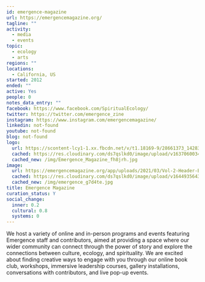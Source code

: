 ```yaml
---
id: emergence-magazine
url: https://emergencemagazine.org/
tagline: ""
activity:
  - media
  - events
topic:
  - ecology
  - arts
regions: ""
locations:
  - California, US
started: 2012
ended: ""
active: Yes
people: 0
notes_data_entry: ""
facebook: https://www.facebook.com/SpiritualEcology/
twitter: https://twitter.com/emergence_zine
instagram: https://www.instagram.com/emergencemagazine/
linkedin: not-found
youtube: not-found
blog: not-found
logo:
  url: https://scontent-lcy1-1.xx.fbcdn.net/v/t1.18169-9/28661373_1428301050608212_8152975983994803920_n.jpg?_nc_cat=101&ccb=1-5&_nc_sid=09cbfe&_nc_ohc=evMbxZ1wZ64AX94O3yZ&_nc_ht=scontent-lcy1-1.xx&oh=029c9a50eb71d76b843e5a66e6a3df8c&oe=61B7881E
  cached: https://res.cloudinary.com/ds7qslkd0/image/upload/v1637060034/Ecosystem%20Mapping/Emergence_Magazine_fh8jrh.jpg
  cached_new: /img/Emergence_Magazine_fh8jrh.jpg
image:
  url: https://emergencemagazine.org/app/uploads/2021/03/Vol-2-Header-B-2200x1375.jpg
  cached: https://res.cloudinary.com/ds7qslkd0/image/upload/v1644935643/Ecosystem%20Mapping/emergence_g7d4te.jpg
  cached_new: /img/emergence_g7d4te.jpg
title: Emergence Magazine
curation_status: Y
social_change:
  inner: 0.2
  cultural: 0.8
  systems: 0
---
```



We host a variety of online and in-person programs and events featuring Emergence staff and contributors, aimed at providing a space where our wider community can connect through the power of story and explore the connections between culture, ecology, and spirituality. We are excited about finding creative ways to engage with you through our online book club, workshops, immersive leadership courses, gallery installations, conversations with contributors, and live pop-up events.
